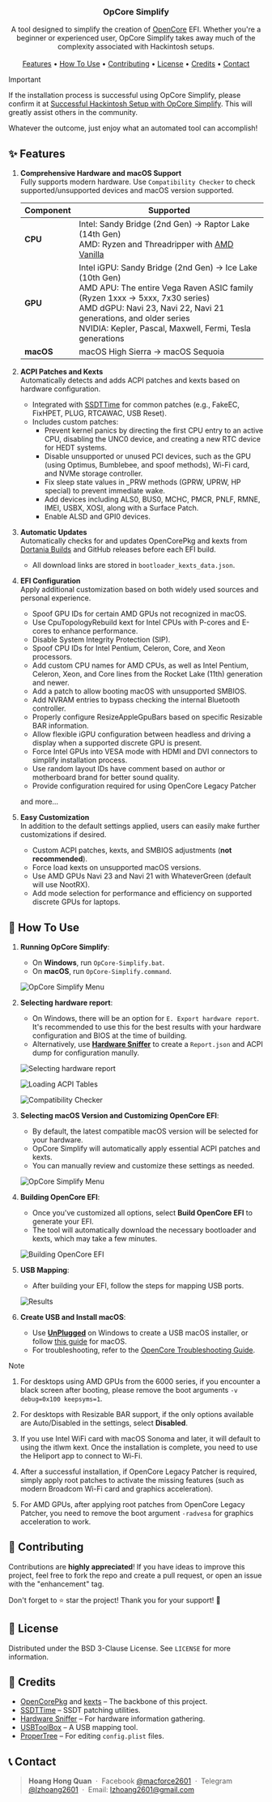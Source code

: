 <br/>
<div align="center">
  <h3 align="center">OpCore Simplify</h3>

  <p align="center">
    A tool designed to simplify the creation of <a href="https://github.com/acidanthera/OpenCorePkg">OpenCore</a> EFI. Whether you're a beginner or experienced user, OpCore Simplify takes away much of the complexity associated with Hackintosh setups.
    <br />
    <br />
    <a href="#-features">Features</a> •
    <a href="#-how-to-use">How To Use</a> •
    <a href="#-contributing">Contributing</a> •
    <a href="#-license">License</a> •
    <a href="#-credits">Credits</a> •
    <a href="#-contact">Contact</a>
  </p>
</div>

> [!IMPORTANT]
> If the installation process is successful using OpCore Simplify, please confirm it at [Successful Hackintosh Setup with OpCore Simplify](https://github.com/lzhoang2801/OpCore-Simplify/discussions/23). 
> This will greatly assist others in the community.
>
> Whatever the outcome, just enjoy what an automated tool can accomplish!

## ✨ **Features**

1. **Comprehensive Hardware and macOS Support**  
   Fully supports modern hardware. Use `Compatibility Checker` to check supported/unsupported devices and macOS version supported.

   | **Component**  | **Supported**                                                                                       |
   |----------------|-----------------------------------------------------------------------------------------------------|
   | **CPU**        | Intel: Sandy Bridge (2nd Gen) → Raptor Lake (14th Gen) <br> AMD: Ryzen and Threadripper with [AMD Vanilla](https://github.com/AMD-OSX/AMD_Vanilla) |
   | **GPU**        | Intel iGPU: Sandy Bridge (2nd Gen) → Ice Lake (10th Gen) <br> AMD APU: The entire Vega Raven ASIC family (Ryzen 1xxx → 5xxx, 7x30 series) <br> AMD dGPU: Navi 23, Navi 22, Navi 21 generations, and older series <br> NVIDIA: Kepler, Pascal, Maxwell, Fermi, Tesla generations |
   | **macOS**      | macOS High Sierra → macOS Sequoia |

2. **ACPI Patches and Kexts**  
   Automatically detects and adds ACPI patches and kexts based on hardware configuration.
   
   - Integrated with [SSDTTime](https://github.com/corpnewt/SSDTTime) for common patches (e.g., FakeEC, FixHPET, PLUG, RTCAWAC, USB Reset).
   - Includes custom patches:
      - Prevent kernel panics by directing the first CPU entry to an active CPU, disabling the UNC0 device, and creating a new RTC device for HEDT systems.
      - Disable unsupported or unused PCI devices, such as the GPU (using Optimus, Bumblebee, and spoof methods), Wi-Fi card, and NVMe storage controller.
      - Fix sleep state values in _PRW methods (GPRW, UPRW, HP special) to prevent immediate wake.
      - Add devices including ALS0, BUS0, MCHC, PMCR, PNLF, RMNE, IMEI, USBX, XOSI, along with a Surface Patch.
      - Enable ALSD and GPI0 devices.

3. **Automatic Updates**  
    Automatically checks for and updates OpenCorePkg and kexts from [Dortania Builds](https://dortania.github.io/builds/) and GitHub releases before each EFI build.

   - All download links are stored in `bootloader_kexts_data.json`.
            
4. **EFI Configuration**  
   Apply additional customization based on both widely used sources and personal experience.

   - Spoof GPU IDs for certain AMD GPUs not recognized in macOS.
   - Use CpuTopologyRebuild kext for Intel CPUs with P-cores and E-cores to enhance performance.
   - Disable System Integrity Protection (SIP).
   - Spoof CPU IDs for Intel Pentium, Celeron, Core, and Xeon processors.
   - Add custom CPU names for AMD CPUs, as well as Intel Pentium, Celeron, Xeon, and Core lines from the Rocket Lake (11th) generation and newer.
   - Add a patch to allow booting macOS with unsupported SMBIOS.
   - Add NVRAM entries to bypass checking the internal Bluetooth controller.
   - Properly configure ResizeAppleGpuBars based on specific Resizable BAR information.
   - Allow flexible iGPU configuration between headless and driving a display when a supported discrete GPU is present.
   - Force Intel GPUs into VESA mode with HDMI and DVI connectors to simplify installation process.
   - Use random layout IDs have comment based on author or motherboard brand for better sound quality.
   - Provide configuration required for using OpenCore Legacy Patcher

   and more...

5. **Easy Customization**  
   In addition to the default settings applied, users can easily make further customizations if desired.

   - Custom ACPI patches, kexts, and SMBIOS adjustments (**not recommended**).
   - Force load kexts on unsupported macOS versions.
   - Use AMD GPUs Navi 23 and Navi 21 with WhateverGreen (default will use NootRX).
   - Add mode selection for performance and efficiency on supported discrete GPUs for laptops.

## 🚀 **How To Use**

1. **Running OpCore Simplify**:
   - On **Windows**, run `OpCore-Simplify.bat`.
   - On **macOS**, run `OpCore-Simplify.command`.

   ![OpCore Simplify Menu](https://i.imgur.com/vTr1V9D.png)

2. **Selecting hardware report**:
   - On Windows, there will be an option for `E. Export hardware report`. It's recommended to use this for the best results with your hardware configuration and BIOS at the time of building.
   - Alternatively, use [**Hardware Sniffer**](https://github.com/lzhoang2801/Hardware-Sniffer) to create a `Report.json` and ACPI dump for configuration manully.

   ![Selecting hardware report](https://i.imgur.com/MbRmIGJ.png)

   ![Loading ACPI Tables](https://i.imgur.com/SbL6N6v.png)

   ![Compatibility Checker](https://i.imgur.com/kuDGMmp.png)

3. **Selecting macOS Version and Customizing OpenCore EFI**:
   - By default, the latest compatible macOS version will be selected for your hardware.
   - OpCore Simplify will automatically apply essential ACPI patches and kexts. 
   - You can manually review and customize these settings as needed.

   ![OpCore Simplify Menu](https://i.imgur.com/TSk9ejy.png)

4. **Building OpenCore EFI**:
   - Once you've customized all options, select **Build OpenCore EFI** to generate your EFI.
   - The tool will automatically download the necessary bootloader and kexts, which may take a few minutes.

   ![Building OpenCore EFI](https://i.imgur.com/deyj5de.png)

5. **USB Mapping**:
   - After building your EFI, follow the steps for mapping USB ports.

   ![Results](https://i.imgur.com/MIPigPF.png)

6. **Create USB and Install macOS**: 
   - Use [**UnPlugged**](https://github.com/corpnewt/UnPlugged) on Windows to create a USB macOS installer, or follow [this guide](https://dortania.github.io/OpenCore-Install-Guide/installer-guide/mac-install.html) for macOS.
   - For troubleshooting, refer to the [OpenCore Troubleshooting Guide](https://dortania.github.io/OpenCore-Install-Guide/troubleshooting/troubleshooting.html).

> [!NOTE]
> 1. For desktops using AMD GPUs from the 6000 series, if you encounter a black screen after booting, please remove the boot arguments `-v debug=0x100 keepsyms=1`.
>
> 2. For desktops with Resizable BAR support, if the only options available are Auto/Disabled in the settings, select **Disabled**.
>
> 3. If you use Intel WiFi card with macOS Sonoma and later, it will default to using the itlwm kext. Once the installation is complete, you need to use the Heliport app to connect to Wi-Fi.
>
> 4. After a successful installation, if OpenCore Legacy Patcher is required, simply apply root patches to activate the missing features (such as modern Broadcom Wi-Fi card and graphics acceleration).
> 
> 5. For AMD GPUs, after applying root patches from OpenCore Legacy Patcher, you need to remove the boot argument `-radvesa` for graphics acceleration to work.

## 🤝 **Contributing**

Contributions are **highly appreciated**! If you have ideas to improve this project, feel free to fork the repo and create a pull request, or open an issue with the "enhancement" tag.

Don't forget to ⭐ star the project! Thank you for your support! 🌟

## 📜 **License**

Distributed under the BSD 3-Clause License. See `LICENSE` for more information.

## 🙌 **Credits**

- [OpenCorePkg](https://github.com/acidanthera/OpenCorePkg) and [kexts](https://github.com/lzhoang2801/OpCore-Simplify/blob/main/Scripts/datasets/kext_data.py) – The backbone of this project.
- [SSDTTime](https://github.com/corpnewt/SSDTTime) – SSDT patching utilities.
- [Hardware Sniffer](https://github.com/lzhoang2801/Hardware-Sniffer) – For hardware information gathering.
- [USBToolBox](https://github.com/USBToolBox/tool) – A USB mapping tool.
- [ProperTree](https://github.com/corpnewt/ProperTree) – For editing `config.plist` files.

## 📞 **Contact**

> **Hoang Hong Quan** &nbsp;&middot;&nbsp; 
> Facebook [@macforce2601](https://facebook.com/macforce2601) &nbsp;&middot;&nbsp;
> Telegram [@lzhoang2601](https://t.me/lzhoang2601) &nbsp;&middot;&nbsp;
> Email: lzhoang2601@gmail.com
